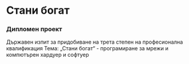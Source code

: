 # Стани богат

### Дипломен проект
Държавен изпит за придобиване на трета степен на професионална квалификация
Тема: „Стани богат“ - програмиране за мрежи и компютърен хардуер и софтуер

